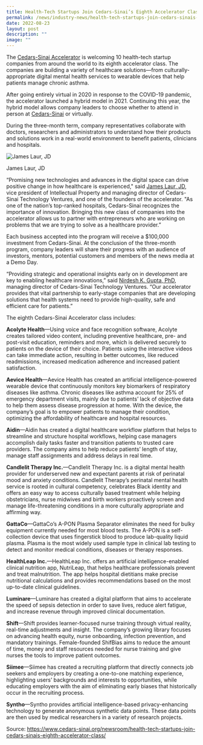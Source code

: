 ```yaml
---
title: Health-Tech Startups Join Cedars-Sinai’s Eighth Accelerator Class
permalink: /news/industry-news/health-tech-startups-join-cedars-sinais-eightg-accelerator-class/
date: 2022-08-23
layout: post
description: ""
image: ""
---
```

The [Cedars-Sinai Accelerator](https://csaccelerator.com/) is welcoming 10 health-tech startup companies from around the world to its eighth accelerator class. The companies are building a variety of healthcare solutions—from culturally-appropriate digital mental health services to wearable devices that help patients manage chronic asthma.

After going entirely virtual in 2020 in response to the COVID-19 pandemic, the accelerator launched a hybrid model in 2021. Continuing this year, the hybrid model allows company leaders to choose whether to attend in person at [Cedars-Sinai](https://www.cedars-sinai.org/) or virtually.

During the three-month term, company representatives collaborate with doctors, researchers and administrators to understand how their products and solutions work in a real-world environment to benefit patients, clinicians and hospitals.

![James Laur, JD](https://presspage-production-content.s3.amazonaws.com/uploads/2110/500_laurjames.laur.jpg?x=1661208326979)

James Laur, JD

“Promising new technologies and advances in the digital space can drive positive change in how healthcare is experienced," said [James Laur, JD](https://www.cedars-sinai.edu/research/technology-innovations/team.html?ppn=Y3Mtb3JnOmNlZGFycy1zaW5haTpzZWFyY2g), vice president of Intellectual Property and managing director of Cedars-Sinai Technology Ventures, and one of the founders of the accelerator. "As one of the nation’s top-ranked hospitals, Cedars-Sinai recognizes the importance of innovation. Bringing this new class of companies into the accelerator allows us to partner with entrepreneurs who are working on problems that we are trying to solve as a healthcare provider.”

Each business accepted into the program will receive a $100,000 investment from Cedars-Sinai. At the conclusion of the three-month program, company leaders will share their progress with an audience of investors, mentors, potential customers and members of the news media at a Demo Day.

“Providing strategic and operational insights early on in development are key to enabling healthcare innovations,” said [Nirdesh K. Gupta, PhD](https://www.cedars-sinai.edu/research/technology-innovations/team.html?ppn=Y3Mtb3JnOmNlZGFycy1zaW5haTpzZWFyY2g), managing director of Cedars-Sinai Technology Ventures. “Our accelerator provides that vital partnership to early-stage companies that are developing solutions that health systems need to provide high-quality, safe and efficient care for patients.”

The eighth Cedars-Sinai Accelerator class includes:

**Acolyte Health**—Using voice and face recognition software, Acolyte creates tailored video content, including preventive healthcare, pre- and post-visit education, reminders and more, which is delivered securely to patients on the device of their choice. Patients using the interactive videos can take immediate action, resulting in better outcomes, like reduced readmissions, increased medication adherence and increased patient satisfaction.

**Aevice Health**—Aevice Health has created an artificial intelligence-powered wearable device that continuously monitors key biomarkers of respiratory diseases like asthma. Chronic diseases like asthma account for 25% of emergency department visits, mainly due to patients’ lack of objective data to help them assess disease progression at home. With the device, the company’s goal is to empower patients to manage their condition, optimizing the affordability of healthcare and hospital resources.

**Aidin**—Aidin has created a digital healthcare workflow platform that helps to streamline and structure hospital workflows, helping case managers accomplish daily tasks faster and transition patients to trusted care providers. The company aims to help reduce patients’ length of stay, manage staff assignments and address delays in real time.

**Candlelit Therapy Inc.**—Candlelit Therapy Inc. is a digital mental health provider for underserved new and expectant parents at risk of perinatal mood and anxiety conditions. Candlelit Therapy’s perinatal mental health service is rooted in cultural competency, celebrates Black identity and offers an easy way to access culturally based treatment while helping obstetricians, nurse midwives and birth workers proactively screen and manage life-threatening conditions in a more culturally appropriate and affirming way.

**GattaCo**—GattaCo’s A-PON Plasma Separator eliminates the need for bulky equipment currently needed for most blood tests. The A-PON is a self-collection device that uses fingerstick blood to produce lab-quality liquid plasma. Plasma is the most widely used sample type in clinical lab testing to detect and monitor medical conditions, diseases or therapy responses.

**HealthLeap Inc.**—HealthLeap Inc. offers an artificial intelligence-enabled clinical nutrition app, NutriLeap, that helps healthcare professionals prevent and treat malnutrition. The app helps hospital dietitians make precise nutritional calculations and provides recommendations based on the most up-to-date clinical guidelines.

**Luminare**—Luminare has created a digital platform that aims to accelerate the speed of sepsis detection in order to save lives, reduce alert fatigue, and increase revenue through improved clinical documentation.

**Shift**—Shift provides learner-focused nurse training through virtual reality, real-time adjustments and insight. The company’s growing library focuses on advancing health equity, nurse onboarding, infection prevention, and mandatory trainings. Female-founded ShifBias aims to reduce the amount of time, money and staff resources needed for nurse training and give nurses the tools to improve patient outcomes.

**Siimee**—Siimee has created a recruiting platform that directly connects job seekers and employers by creating a one-to-one matching experience, highlighting users’ backgrounds and interests to opportunities, while educating employers with the aim of eliminating early biases that historically occur in the recruiting process.

**Syntho**—Syntho provides artificial intelligence-based privacy-enhancing technology to generate anonymous synthetic data points. These data points are then used by medical researchers in a variety of research projects.

Source: https://www.cedars-sinai.org/newsroom/health-tech-startups-join-cedars-sinais-eighth-accelerator-class/
